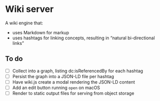 # Wiki server

A wiki engine that:

- uses Markdown for markup
- uses hashtags for linking concepts, resulting in “natural bi-directional links”

## To do

- [ ] Collect into a graph, listing dc:isReferencedBy for each hashtag
- [ ] Persist the graph into a JSON-LD file per hashtag
- [ ] Have wiki.js create a modal rendering the JSON-LD content
- [ ] Add an edit button running `open` on macOS
- [ ] Render to static output files for serving from object storage

